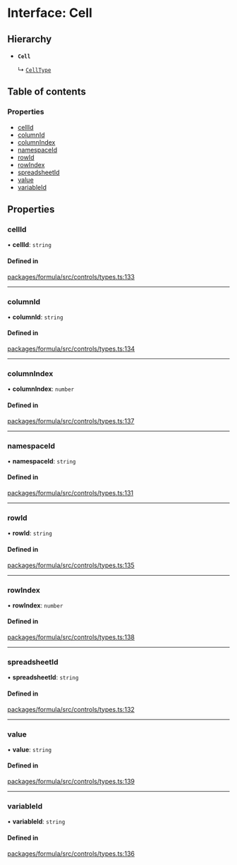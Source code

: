 # Interface: Cell

## Hierarchy

- **`Cell`**

  ↳ [`CellType`](CellType.md)

## Table of contents

### Properties

- [cellId](Cell.md#cellid)
- [columnId](Cell.md#columnid)
- [columnIndex](Cell.md#columnindex)
- [namespaceId](Cell.md#namespaceid)
- [rowId](Cell.md#rowid)
- [rowIndex](Cell.md#rowindex)
- [spreadsheetId](Cell.md#spreadsheetid)
- [value](Cell.md#value)
- [variableId](Cell.md#variableid)

## Properties

### <a id="cellid" name="cellid"></a> cellId

• **cellId**: `string`

#### Defined in

[packages/formula/src/controls/types.ts:133](https://github.com/mashcard/mashcard/blob/main/packages/formula/src/controls/types.ts#L133)

---

### <a id="columnid" name="columnid"></a> columnId

• **columnId**: `string`

#### Defined in

[packages/formula/src/controls/types.ts:134](https://github.com/mashcard/mashcard/blob/main/packages/formula/src/controls/types.ts#L134)

---

### <a id="columnindex" name="columnindex"></a> columnIndex

• **columnIndex**: `number`

#### Defined in

[packages/formula/src/controls/types.ts:137](https://github.com/mashcard/mashcard/blob/main/packages/formula/src/controls/types.ts#L137)

---

### <a id="namespaceid" name="namespaceid"></a> namespaceId

• **namespaceId**: `string`

#### Defined in

[packages/formula/src/controls/types.ts:131](https://github.com/mashcard/mashcard/blob/main/packages/formula/src/controls/types.ts#L131)

---

### <a id="rowid" name="rowid"></a> rowId

• **rowId**: `string`

#### Defined in

[packages/formula/src/controls/types.ts:135](https://github.com/mashcard/mashcard/blob/main/packages/formula/src/controls/types.ts#L135)

---

### <a id="rowindex" name="rowindex"></a> rowIndex

• **rowIndex**: `number`

#### Defined in

[packages/formula/src/controls/types.ts:138](https://github.com/mashcard/mashcard/blob/main/packages/formula/src/controls/types.ts#L138)

---

### <a id="spreadsheetid" name="spreadsheetid"></a> spreadsheetId

• **spreadsheetId**: `string`

#### Defined in

[packages/formula/src/controls/types.ts:132](https://github.com/mashcard/mashcard/blob/main/packages/formula/src/controls/types.ts#L132)

---

### <a id="value" name="value"></a> value

• **value**: `string`

#### Defined in

[packages/formula/src/controls/types.ts:139](https://github.com/mashcard/mashcard/blob/main/packages/formula/src/controls/types.ts#L139)

---

### <a id="variableid" name="variableid"></a> variableId

• **variableId**: `string`

#### Defined in

[packages/formula/src/controls/types.ts:136](https://github.com/mashcard/mashcard/blob/main/packages/formula/src/controls/types.ts#L136)
